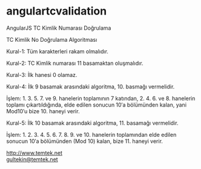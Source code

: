 # angulartcvalidation
AngularJS TC Kimlik Numarası Doğrulama

TC Kimlik No Doğrulama Algoritması

Kural-1: Tüm karakterleri rakam olmalıdır.

Kural-2: TC Kimlik numarası 11 basamaktan oluşmalıdır.

Kural-3: İlk hanesi 0 olamaz.

Kural-4: İlk 9 basamak arasındaki algoritma, 10. basmağı vermelidir.

İşlem: 1. 3. 5. 7. ve 9. hanelerin toplamının 7 katından, 2. 4. 6. ve 8. hanelerin toplamı çıkartıldığında,
elde edilen sonucun 10′a bölümünden kalan, yani Mod10′u bize 10. haneyi verir.

Kural-5: İlk 10 basamak arasındaki algoritma, 11. basamağı vermelidir.

İşlem: 1. 2. 3. 4. 5. 6. 7. 8. 9. ve 10. hanelerin toplamından elde edilen sonucun
10′a bölümünden (Mod 10) kalan, bize 11. haneyi verir.


http://www.temtek.net<br>
gultekin@temtek.net
